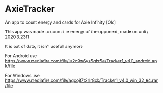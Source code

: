 # AxieTracker
An app to count energy and cards for Axie Infinity [Old]

This app was made to count the energy of the opponent, made on unity 2020.3.23f1

It is out of date, it isn't usefull anymore

For Android use https://www.mediafire.com/file/lu2c9w6ys5qhr5e/Tracker1_v4.0_android.apk/file

For Windows use https://www.mediafire.com/file/agcojf7t2rlr8ck/Tracker1_v4.0_win_32_64.rar/file
